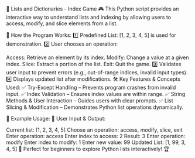 📌 Lists and Dictionaries - Index Game 🎮
This Python script provides an interactive way to understand lists and indexing by allowing users to access, modify, and slice elements from a list.

🔹 How the Program Works:
1️⃣ Predefined List: [1, 2, 3, 4, 5] is used for demonstration.
2️⃣ User chooses an operation:

Access: Retrieve an element by its index.
Modify: Change a value at a given index.
Slice: Extract a portion of the list.
Exit: Quit the game.
3️⃣ Validates user input to prevent errors (e.g., out-of-range indices, invalid input types).
4️⃣ Displays updated list after modifications.
🛠 Key Features & Concepts Used:
✅ Try-Except Handling – Prevents program crashes from invalid input.
✅ Index Validation – Ensures index values are within range.
✅ String Methods & User Interaction – Guides users with clear prompts.
✅ List Slicing & Modification – Demonstrates Python list operations dynamically.

🎯 Example Usage:
📌 User Input & Output:

Current list: [1, 2, 3, 4, 5]
Choose an operation: access, modify, slice, exit
Enter operation: access
Enter index to access: 2
Result: 3
Enter operation: modify
Enter index to modify: 1
Enter new value: 99
Updated List: [1, 99, 3, 4, 5]
🚀 Perfect for beginners to explore Python lists interactively! 🏆